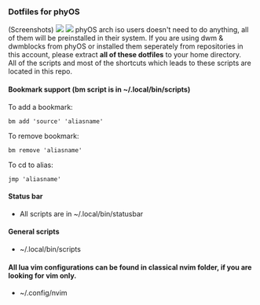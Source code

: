 ### Dotfiles for phyOS
(Screenshots)
<img src="https://github.com/PhyTech-R0/dwm-phyOS/blob/screenshots/screenshots/s4.png">
<img src="https://github.com/PhyTech-R0/dwm-phyOS/blob/screenshots/screenshots/s5.png">
phyOS arch iso users doesn't need to do anything, all of them will be preinstalled in their system.
If you are using dwm & dwmblocks from phyOS or installed them seperately from repositories in this account, please extract **all of these dotfiles** to your home directory. \
All of the scripts and most of the shortcuts which leads to these scripts are located in this repo.
#### Bookmark support (bm script is in ~/.local/bin/scripts)
To add a bookmark:

	bm add 'source' 'aliasname'

To remove bookmark:

	bm remove 'aliasname'
To cd to alias:

	jmp 'aliasname'

#### Status bar
- All scripts are in ~/.local/bin/statusbar
#### General scripts
- ~/.local/bin/scripts
#### All lua vim configurations can be found in classical nvim folder, if you are looking for vim only.
- ~/.config/nvim
